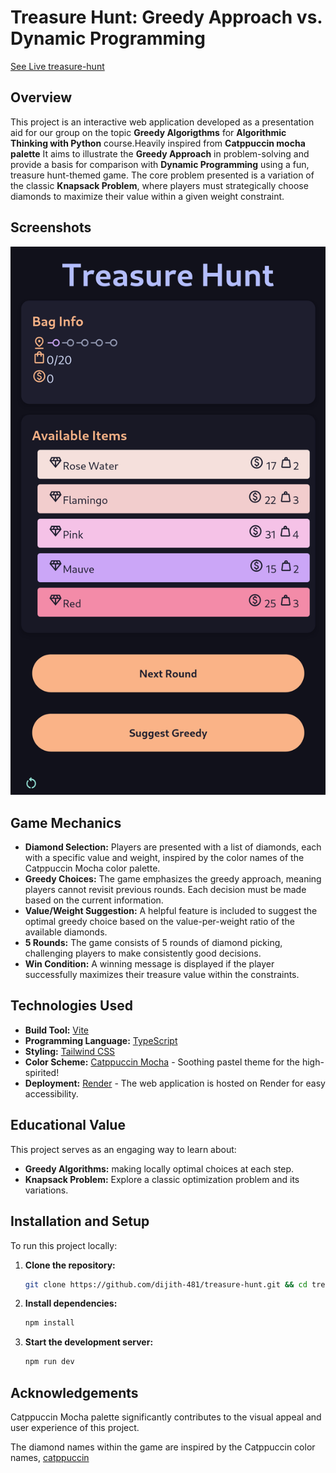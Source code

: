 # Treasure Hunt: Greedy Approach vs. Dynamic Programming

[See Live treasure-hunt](https://treasure-hunt-f92k.onrender.com)

## Overview

This project is an interactive web application developed as a presentation aid for our group on the topic **Greedy Algorigthms** for **Algorithmic Thinking with Python** course.Heavily inspired from **Catppuccin mocha palette** It aims to illustrate the **Greedy Approach** in problem-solving and provide a basis for comparison with **Dynamic Programming** using a fun, treasure hunt-themed game. The core problem presented is a variation of the classic **Knapsack Problem**, where players must strategically choose diamonds to maximize their value within a given weight constraint.

## Screenshots

![Screenshot of the Treasure Hunt Web Application](./assets/screenshot.png)

## Game Mechanics

- **Diamond Selection:** Players are presented with a list of diamonds, each with a specific value and weight, inspired by the color names of the Catppuccin Mocha color palette.
- **Greedy Choices:** The game emphasizes the greedy approach, meaning players cannot revisit previous rounds. Each decision must be made based on the current information.
- **Value/Weight Suggestion:** A helpful feature is included to suggest the optimal greedy choice based on the value-per-weight ratio of the available diamonds.
- **5 Rounds:** The game consists of 5 rounds of diamond picking, challenging players to make consistently good decisions.
- **Win Condition:** A winning message is displayed if the player successfully maximizes their treasure value within the constraints.

## Technologies Used

- **Build Tool:** [Vite](https://vitejs.dev/)
- **Programming Language:** [TypeScript](https://www.typescriptlang.org/)
- **Styling:** [Tailwind CSS](https://tailwindcss.com/)
- **Color Scheme:** [Catppuccin Mocha](https://github.com/catppuccin/catppuccin) - Soothing pastel theme for the high-spirited!
- **Deployment:** [Render](https://render.com/) - The web application is hosted on Render for easy accessibility.

## Educational Value

This project serves as an engaging way to learn about:

- **Greedy Algorithms:** making locally optimal choices at each step.
- **Knapsack Problem:** Explore a classic optimization problem and its variations.

## Installation and Setup

To run this project locally:

1. **Clone the repository:**

   ```bash
   git clone https://github.com/dijith-481/treasure-hunt.git && cd treasure-hunt
   ```

2. **Install dependencies:**

   ```bash
   npm install
   ```

3. **Start the development server:**

   ```bash
   npm run dev
   ```

## Acknowledgements

Catppuccin Mocha palette significantly contributes to the visual appeal and user experience of this project.

The diamond names within the game are inspired by the Catppuccin color names,
[catppuccin](https://github.com/catppuccin/catppuccin)

